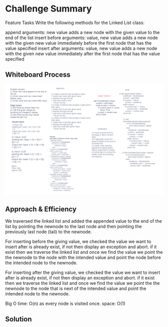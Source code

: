 # Challenge Summary
<!-- Description of the challenge -->
Feature Tasks
Write the following methods for the Linked List class:

append
arguments: new value
adds a new node with the given value to the end of the list
insert before
arguments: value, new value
adds a new node with the given new value immediately before the first node that has the value specified
insert after
arguments: value, new value
adds a new node with the given new value immediately after the first node that has the value specified

## Whiteboard Process
<!-- Embedded whiteboard image -->
![whiteboard](../linked_list_insertions/linked-list-insertions.png)

## Approach & Efficiency
<!-- What approach did you take? Why? What is the Big O space/time for this approach? -->
We traversed the linked list and added the appended value to the end of the list by pointing the newnode to the last node and then pointing the previously last node (tail) to the newnode.

For inserting before the giving value, we checked the value we want to insert after is already exist, if not then display an exception and abort. if it exist then we traverse the linked list and once we find the value we
point the the newnode to the node with the intended value and point the node before the intended node to the newnode.

For inserting after the giving value, we checked the value we want to insert after is already exist, if not then display an exception and abort. if it exist then we traverse the linked list and once we find the value we
point the the newnode to the node that is next of the intended value and point the intended node to the newnode.

Big O
time: O(n) as every node is visited once.
space: O(1)

## Solution
<!-- Show how to run your code, and examples of it in action -->
